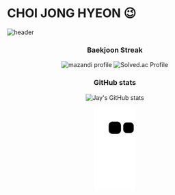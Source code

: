 # CHOI JONG HYEON 😉

![header](https://capsule-render.vercel.app/api?type=waving&color=auto&height=300&section=header&desc=WELCOME!%20I'm%20J&descSize=60&animation=fadeIn&reversal=true&descAlign=65)




<div align="center">
  
  ### Baekjoon Streak
  
  ![mazandi profile](http://mazandi.herokuapp.com/api?handle=chn9801&theme=warm)  ![Solved.ac Profile](http://mazassumnida.wtf/api/generate_badge?boj=chn9801)
  
  ### GitHub stats
  
  ![Jay's GitHub stats](https://github-readme-stats.vercel.app/api?username=JonghyeonC&show_icons=true&theme=radical&card_width=1000)
  
  ![snake gif](https://github.com/JonghyeonC/JonghyeonC/blob/output/github-contribution-grid-snake.svg)
</div>


<!--
**JonghyeonC/JonghyeonC** is a ✨ _special_ ✨ repository because its `README.md` (this file) appears on your GitHub profile.

Here are some ideas to get you started:
- 🔭 I’m currently working on ...
- 🌱 I’m currently learning ...
- 👯 I’m looking to collaborate on ...
- 🤔 I’m looking for help with ...
- 💬 Ask me about ...
- 📫 How to reach me: ...
- 😄 Pronouns: ...
- ⚡ Fun fact: ...
-->
